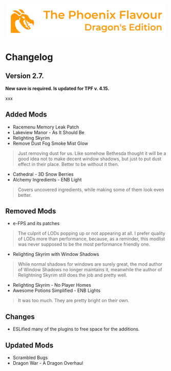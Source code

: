 ![image](images/Banner.webp)

# Changelog

## Version 2.7.

**New save is required. Is updated for TPF v. 4.15.**

xxx

## Added Mods

* Racemenu Memory Leak Patch
* Lakeview Manor - As It Should Be
* Relighting Skyrim
* Remove Dust Fog Smoke Mist Glow
> Just removing dust for us. Like somehow Bethesda thought it will be a good idea not to make decent window shadows, but just to put dust effect in their place. Better to be without it then.
* Cathedral - 3D Snow Berries
* Alchemy Ingredients - ENB Light
> Covers uncovered ingredients, while making some of them look even better.

## Removed Mods

* e-FPS and its patches
> The culprit of LODs popping up or not appearing at all. I prefer quality of LODs more than performance, because, as a reminder, this modlist was never supposed to be the most performance friendly one. 
* Relighting Skyrim with Window Shadows
> While normal shadows for windows are surely great, the mod author of Window Shadows no longer maintains it, meanwhile the author of Relightning Skyrim still does the job and pretty well.
* Relighting Skyrim - No Player Homes
* Awesome Potions Simplified - ENB Lights
> It was too much. They are pretty bright on their own.

## Changes

* ESLified many of the plugins to free space for the additions.


## Updated Mods

* Scrambled Bugs
* Dragon War - A Dragon Overhaul
